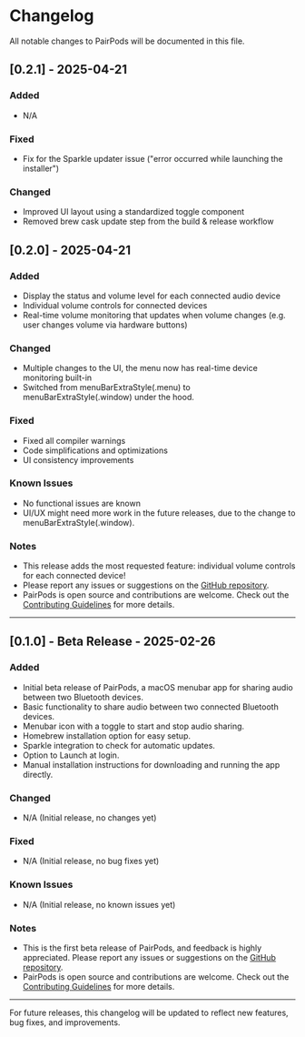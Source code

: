 # Changelog

All notable changes to PairPods will be documented in this file.

## [0.2.1] - 2025-04-21

### Added
- N/A

### Fixed
- Fix for the Sparkle updater issue ("error occurred while launching the installer")

### Changed
- Improved UI layout using a standardized toggle component
- Removed brew cask update step from the build & release workflow

## [0.2.0] - 2025-04-21

### Added
- Display the status and volume level for each connected audio device
- Individual volume controls for connected devices
- Real-time volume monitoring that updates when volume changes (e.g. user changes volume via hardware buttons)

### Changed
- Multiple changes to the UI, the menu now has real-time device monitoring built-in
- Switched from menuBarExtraStyle(.menu) to menuBarExtraStyle(.window) under the hood.

### Fixed
- Fixed all compiler warnings
- Code simplifications and optimizations
- UI consistency improvements

### Known Issues
- No functional issues are known
- UI/UX might need more work in the future releases, due to the change to menuBarExtraStyle(.window).

### Notes
- This release adds the most requested feature: individual volume controls for each connected device!
- Please report any issues or suggestions on the [GitHub repository](https://github.com/wozniakpawel/PairPods/issues).
- PairPods is open source and contributions are welcome. Check out the [Contributing Guidelines](https://github.com/wozniakpawel/PairPods/blob/main/CONTRIBUTING.md) for more details.

---

## [0.1.0] - Beta Release - 2025-02-26

### Added
- Initial beta release of PairPods, a macOS menubar app for sharing audio between two Bluetooth devices.
- Basic functionality to share audio between two connected Bluetooth devices.
- Menubar icon with a toggle to start and stop audio sharing.
- Homebrew installation option for easy setup.
- Sparkle integration to check for automatic updates.
- Option to Launch at login.
- Manual installation instructions for downloading and running the app directly.

### Changed
- N/A (Initial release, no changes yet)

### Fixed
- N/A (Initial release, no bug fixes yet)

### Known Issues
- N/A (Initial release, no known issues yet)

### Notes
- This is the first beta release of PairPods, and feedback is highly appreciated. Please report any issues or suggestions on the [GitHub repository](https://github.com/wozniakpawel/PairPods/issues).
- PairPods is open source and contributions are welcome. Check out the [Contributing Guidelines](https://github.com/wozniakpawel/PairPods/blob/main/CONTRIBUTING.md) for more details.

---

For future releases, this changelog will be updated to reflect new features, bug fixes, and improvements.